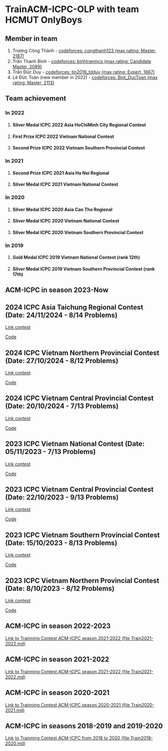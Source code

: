 # TrainACM-ICPC-OLP with team HCMUT OnlyBoys

## Member in team
1. Trương Công Thành - [codeforces: congthanh123 (max rating: Master, 2187)](https://codeforces.com/profile/congthanh123)
2. Trần Thanh Bình - [codeforces: binhtranmcs (max rating: Candidate Master, 2089)](https://codeforces.com/profile/binhtranmcs)
3. Trần Đức Duy - [codeforces: tin2016_tdduy (max rating: Expert, 1667)](https://codeforces.com/profile/tin2016_tdduy)
4. Lê Đức Toàn (new member in 2022) - [codeforces: Biot_DucToan (max rating: Master, 2113)](https://codeforces.com/profile/Biot_DucToan)

## Team achievement

### In 2022
1. #### Silver Medal ICPC 2022 Asia HoChiMinh City Regional Contest
2. #### First Prize ICPC 2022 Vietnam National Contest
3. #### Second Prize ICPC 2022 Vietnam Southern Provincial Contest

### In 2021
1. #### Second Prize ICPC 2021 Asia Ha Noi Regional
2. #### Silver Medal ICPC 2021 Vietnam National Contest

### In 2020
1. #### Silver Medal ICPC 2020 Asia Can Tho Regional
2. #### Silver Medal ICPC 2020 Vietnam National Contest
3. #### Silver Medal ICPC 2020 Vietnam Southern Provincial Contest

### In 2019
1. #### Gold Medal ICPC 2019 Vietnam National Contest (rank 12th)
2. #### Silver Medal ICPC 2019 Vietnam Southern Provincial Contest (rank 17th)

## ACM-ICPC in season 2023-Now
## 2024 ICPC Asia Taichung Regional Contest (Date: 24/11/2024 - 8/14 Problems)
[Link contest](https://codeforces.com/contest/2041)

[Code](https://github.com/truongcongthanh2000/TrainACM-ICPC-OLP/tree/master/2024%20ICPC%20Asia%20Taichung%20Regional%20Contest)
## 2024 ICPC Vietnam Northern Provincial Contest (Date: 27/10/2024 - 8/12 Problems)

[Link contest](https://oj.vnoi.info/contest/icpc24_mb)

[Code](https://github.com/truongcongthanh2000/TrainACM-ICPC-OLP/tree/master/2024%20ICPC%20Vietnam%20Northern%20Provincial%20Contest)
## 2024 ICPC Vietnam Central Provincial Contest (Date: 20/10/2024 - 7/13 Problems)

[Link contest](https://oj.vnoi.info/contest/icpc24_mt)

[Code](https://github.com/truongcongthanh2000/TrainACM-ICPC-OLP/tree/master/2024%20ICPC%20Vietnam%20Central%20Provincial%20Contest)

## 2023 ICPC Vietnam National Contest (Date: 05/11/2023 - 7/13 Problems)

[Link contest](https://oj.vnoi.info/contest/icpc23_national)

[Code](https://github.com/truongcongthanh2000/TrainACM-ICPC-OLP/tree/master/2023%20ICPC%20Vietnam%20National%20Contest)

## 2023 ICPC Vietnam Central Provincial Contest (Date: 22/10/2023 - 9/13 Problems)

[Link contest](https://oj.vnoi.info/contest/icpc23_mt)

[Code](https://github.com/truongcongthanh2000/TrainACM-ICPC-OLP/tree/master/2023%20ICPC%20Vietnam%20Central%20Provincial%20Contest)

## 2023 ICPC Vietnam Southern Provincial Contest (Date: 15/10/2023 - 8/13 Problems)

[Link contest](https://oj.vnoi.info/contest/icpc23_mn)

[Code](https://github.com/truongcongthanh2000/TrainACM-ICPC-OLP/tree/master/2023%20ICPC%20Vietnam%20Southern%20Provincial%20Contest)

## 2023 ICPC Vietnam Northern Provincial Contest (Date: 8/10/2023 - 8/12 Problems)

[Link contest](https://oj.vnoi.info/contest/icpc23_mb)

[Code](https://github.com/truongcongthanh2000/TrainACM-ICPC-OLP/tree/master/2023%20ICPC%20Vietnam%20Northern%20Provincial%20Contest)

## ACM-ICPC in season 2022-2023
[Link to Trainning Contest ACM-ICPC season 2021-2022 (file Train2021-2022.md)](https://github.com/truongcongthanh2000/TrainACM-ICPC-OLP/blob/master/Train2022-2023.md)

## ACM-ICPC in season 2021-2022

[Link to Trainning Contest ACM-ICPC season 2021-2022 (file Train2021-2022.md)](https://github.com/truongcongthanh2000/TrainACM-ICPC-OLP/blob/master/Train2021-2022.md)

## ACM-ICPC in season 2020-2021

[Link to Trainning Contest ACM-ICPC season 2020-2021 (file Train2020-2021.md)](https://github.com/truongcongthanh2000/TrainACM-ICPC-OLP/blob/master/Train2020-2021.md)

## ACM-ICPC in seasons 2018-2019 and 2019-2020

[Link to Trainning Contest ACM-ICPC from 2018 to 2020 (file Train2018-2020.md)](https://github.com/truongcongthanh2000/TrainACM-ICPC-OLP/blob/master/Train2018-2020.md)





